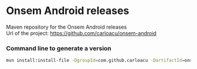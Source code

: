 Onsem Android releases
======================

Maven repository for the Onsem Android releases<br/>
Url of the project: https://github.com/carloacu/onsem-android


### Command line to generate a version

```bash
mvn install:install-file -DgroupId=com.github.carloacu -DartifactId=onsem-android -Dversion=1.0.4 -Dfile=onsem-release.aar -Dpackaging=aar -DgeneratePom=true -DlocalRepositoryPath=.  -DcreateChecksum=true
```

